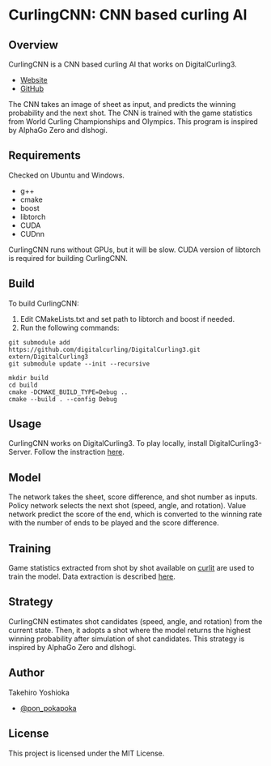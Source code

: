 # CurlingCNN: CNN based curling AI

## Overview
CurlingCNN is a CNN based curling AI that works on DigitalCurling3.
- [Website](http://minerva.cs.uec.ac.jp/cgi-bin/curling/wiki.cgi?page=FrontPage)
- [GitHub](https://github.com/digitalcurling/DigitalCurling3)

The CNN takes an image of sheet as input, and predicts the winning probability and the next shot.
The CNN is trained with the game statistics from World Curling Championships and Olympics.
This program is inspired by AlphaGo Zero and dlshogi.

## Requirements
Checked on Ubuntu and Windows.
- g++
- cmake
- boost
- libtorch
- CUDA
- CUDnn

CurlingCNN runs without GPUs, but it will be slow. CUDA version of libtorch is required for building CurlingCNN.

## Build
To build CurlingCNN:

1. Edit CMakeLists.txt and set path to libtorch and boost if needed.
2. Run the following commands:
```
git submodule add https://github.com/digitalcurling/DigitalCurling3.git extern/DigitalCurling3
git submodule update --init --recursive

mkdir build
cd build
cmake -DCMAKE_BUILD_TYPE=Debug ..
cmake --build . --config Debug
```

## Usage
CurlingCNN works on DigitalCurling3.
To play locally, install DigitalCurling3-Server. Follow the instraction [here](https://github.com/digitalcurling/DigitalCurling3/wiki/%E6%80%9D%E8%80%83%E3%82%A8%E3%83%B3%E3%82%B8%E3%83%B3%E3%81%AE%E9%96%8B%E7%99%BA%E6%96%B9%E6%B3%95#%E3%83%AD%E3%83%BC%E3%82%AB%E3%83%AB%E5%AF%BE%E6%88%A6%E3%82%92%E8%A1%8C%E3%81%86).

## Model
The network takes the sheet, score difference, and shot number as inputs.
Policy network selects the next shot (speed, angle, and rotation).
Value network predict the score of the end, which is converted to the winning rate with the number of ends to be played and the score difference.

## Training
Game statistics extracted from shot by shot available on [curlit](https://curlit.com/results) are used to train the model. Data extraction is described [here](https://www.jordanmyslik.com/portfolio/curling-analytics/).

## Strategy
CurlingCNN estimates shot candidates (speed, angle, and rotation) from the current state.
Then, it adopts a shot where the model returns the highest winning probability after simulation of shot candidates.
This strategy is inspired by AlphaGo Zero and dlshogi.

## Author
Takehiro Yoshioka
- [@pon_pokapoka](https://twitter.com/pon_pokapoka)


## License
This project is licensed under the MIT License.
